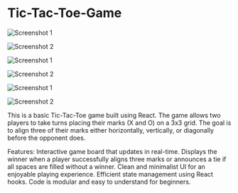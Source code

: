 # Tic-Tac-Toe-Game

![Screenshot 1](assets/screenshot/pic1.png)

![Screenshot 2](assets/screenshot/pic2.png)

![Screenshot 1](assets/screenshot/pic3.png)

![Screenshot 2](assets/screenshot/pic4.png)

![Screenshot 1](assets/screenshot/pic5.png)

![Screenshot 2](assets/screenshot/pic6.png)


This is a basic Tic-Tac-Toe game built using React. 
The game allows two players to take turns placing their marks (X and O) on a 3x3 grid. 
The goal is to align three of their marks either horizontally, vertically, or diagonally before the opponent does.

Features:
Interactive game board that updates in real-time.
Displays the winner when a player successfully aligns three marks or announces a tie if all spaces are filled without a winner.
Clean and minimalist UI for an enjoyable playing experience.
Efficient state management using React hooks.
Code is modular and easy to understand for beginners.
